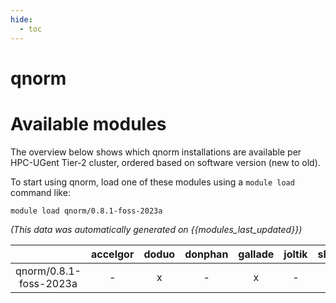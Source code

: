 ```yaml
---
hide:
  - toc
---
```


qnorm
=====

# Available modules


The overview below shows which qnorm installations are available per HPC-UGent Tier-2 cluster, ordered based on software version (new to old).

To start using qnorm, load one of these modules using a `module load` command like:

```shell
module load qnorm/0.8.1-foss-2023a
```

*(This data was automatically generated on {{modules_last_updated}})*  

| |accelgor|doduo|donphan|gallade|joltik|shinx|
| :---: | :---: | :---: | :---: | :---: | :---: | :---: |
|qnorm/0.8.1-foss-2023a|-|x|-|x|-|x|
